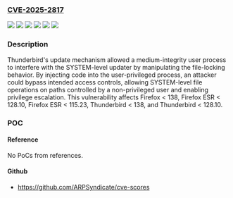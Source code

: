 ### [CVE-2025-2817](https://cve.mitre.org/cgi-bin/cvename.cgi?name=CVE-2025-2817)
![](https://img.shields.io/static/v1?label=Product&message=Firefox%20ESR&color=blue)
![](https://img.shields.io/static/v1?label=Product&message=Firefox&color=blue)
![](https://img.shields.io/static/v1?label=Product&message=Thunderbird&color=blue)
![](https://img.shields.io/static/v1?label=Version&message=unspecified%3C%20128.10%20&color=brighgreen)
![](https://img.shields.io/static/v1?label=Version&message=unspecified%3C%20138%20&color=brighgreen)
![](https://img.shields.io/static/v1?label=Vulnerability&message=Privilege%20escalation%20in%20Thunderbird%20Updater&color=brighgreen)

### Description

Thunderbird's update mechanism allowed a medium-integrity user process to interfere with the SYSTEM-level updater by manipulating the file-locking behavior. By injecting code into the user-privileged process, an attacker could bypass intended access controls, allowing SYSTEM-level file operations on paths controlled by a non-privileged user and enabling privilege escalation. This vulnerability affects Firefox < 138, Firefox ESR < 128.10, Firefox ESR < 115.23, Thunderbird < 138, and Thunderbird < 128.10.

### POC

#### Reference
No PoCs from references.

#### Github
- https://github.com/ARPSyndicate/cve-scores

